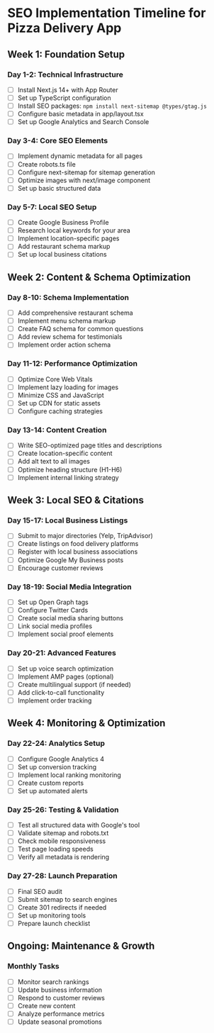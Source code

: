 # SEO Implementation Timeline for Pizza Delivery App

## Week 1: Foundation Setup
### Day 1-2: Technical Infrastructure
- [ ] Install Next.js 14+ with App Router
- [ ] Set up TypeScript configuration
- [ ] Install SEO packages: `npm install next-sitemap @types/gtag.js`
- [ ] Configure basic metadata in app/layout.tsx
- [ ] Set up Google Analytics and Search Console

### Day 3-4: Core SEO Elements
- [ ] Implement dynamic metadata for all pages
- [ ] Create robots.ts file
- [ ] Configure next-sitemap for sitemap generation
- [ ] Optimize images with next/image component
- [ ] Set up basic structured data

### Day 5-7: Local SEO Setup
- [ ] Create Google Business Profile
- [ ] Research local keywords for your area
- [ ] Implement location-specific pages
- [ ] Add restaurant schema markup
- [ ] Set up local business citations

## Week 2: Content & Schema Optimization
### Day 8-10: Schema Implementation
- [ ] Add comprehensive restaurant schema
- [ ] Implement menu schema markup
- [ ] Create FAQ schema for common questions
- [ ] Add review schema for testimonials
- [ ] Implement order action schema

### Day 11-12: Performance Optimization
- [ ] Optimize Core Web Vitals
- [ ] Implement lazy loading for images
- [ ] Minimize CSS and JavaScript
- [ ] Set up CDN for static assets
- [ ] Configure caching strategies

### Day 13-14: Content Creation
- [ ] Write SEO-optimized page titles and descriptions
- [ ] Create location-specific content
- [ ] Add alt text to all images
- [ ] Optimize heading structure (H1-H6)
- [ ] Implement internal linking strategy

## Week 3: Local SEO & Citations
### Day 15-17: Local Business Listings
- [ ] Submit to major directories (Yelp, TripAdvisor)
- [ ] Create listings on food delivery platforms
- [ ] Register with local business associations
- [ ] Optimize Google My Business posts
- [ ] Encourage customer reviews

### Day 18-19: Social Media Integration
- [ ] Set up Open Graph tags
- [ ] Configure Twitter Cards
- [ ] Create social media sharing buttons
- [ ] Link social media profiles
- [ ] Implement social proof elements

### Day 20-21: Advanced Features
- [ ] Set up voice search optimization
- [ ] Implement AMP pages (optional)
- [ ] Create multilingual support (if needed)
- [ ] Add click-to-call functionality
- [ ] Implement order tracking

## Week 4: Monitoring & Optimization
### Day 22-24: Analytics Setup
- [ ] Configure Google Analytics 4
- [ ] Set up conversion tracking
- [ ] Implement local ranking monitoring
- [ ] Create custom reports
- [ ] Set up automated alerts

### Day 25-26: Testing & Validation
- [ ] Test all structured data with Google's tool
- [ ] Validate sitemap and robots.txt
- [ ] Check mobile responsiveness
- [ ] Test page loading speeds
- [ ] Verify all metadata is rendering

### Day 27-28: Launch Preparation
- [ ] Final SEO audit
- [ ] Submit sitemap to search engines
- [ ] Create 301 redirects if needed
- [ ] Set up monitoring tools
- [ ] Prepare launch checklist

## Ongoing: Maintenance & Growth
### Monthly Tasks
- [ ] Monitor search rankings
- [ ] Update business information
- [ ] Respond to customer reviews
- [ ] Create new content
- [ ] Analyze performance metrics
- [ ] Update seasonal promotions
